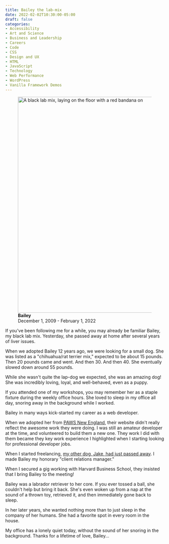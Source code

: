 ```yaml
---
title: Bailey the lab-mix
date: 2022-02-02T10:30:00-05:00
draft: false
categories:
- Accessibility
- Art and Science
- Business and Leadership
- Careers
- Code
- CSS
- Design and UX
- HTML
- JavaScript
- Technology
- Web Performance
- WordPress
- Vanilla Framework Demos
---
```


<figure>
	<img alt="A black lab mix, laying on the floor with a red bandana on" height="684" width="1140" src="https://gomakethings.com/img/bailey-2.jpg">
	<figcaption>
		<strong>Bailey</strong><br>December 1, 2009 - February 1, 2022
	</figcaption>
</figure>

If you've been following me for a while, you may already be familiar Bailey, my black lab mix. Yesterday, she passed away at home after several years of liver issues.

When we adopted Bailey 12 years ago, we were looking for a small dog. She was listed as a "chihuahua/rat terrier mix," expected to be about 15 pounds. Then 20 pounds came and went. And then 30. And then 40. She eventually slowed down around 55 pounds. 

While she wasn't quite the lap-dog we expected, she was an amazing dog! She was incredibly loving, loyal, and well-behaved, even as a puppy.

If you attended one of my workshops, you may remember her as a staple fixture during the weekly office hours. She loved to sleep in my office all day, snoring away in the background while I worked.

Bailey in many ways kick-started my career as a web developer.

When we adopted her from [PAWS New England](https://pawsnewengland.com), their website didn't really reflect the awesome work they were doing. I was still an amateur developer at the time, and volunteered to build them a new one. They work I did with them became they key work experience I highlighted when I starting looking for professional developer jobs.

When I started freelancing, [my other dog, Jake, had just passed away](/jake-the-bichon/). I made Bailey my honorary "client relations manager."

When I secured a gig working with Harvard Business School, they insisted that I bring Bailey to the meeting!

Bailey was a labrador retriever to her core. If you ever tossed a ball, she couldn't help but bring it back. She's even woken up from a nap at the sound of a thrown toy, retrieved it, and then immediately gone back to sleep.

In her later years, she wanted nothing more than to just sleep in the company of her humans. She had a favorite spot in every room in the house.

My office has a lonely quiet today, without the sound of her snoring in the background. Thanks for a lifetime of love, Bailey...